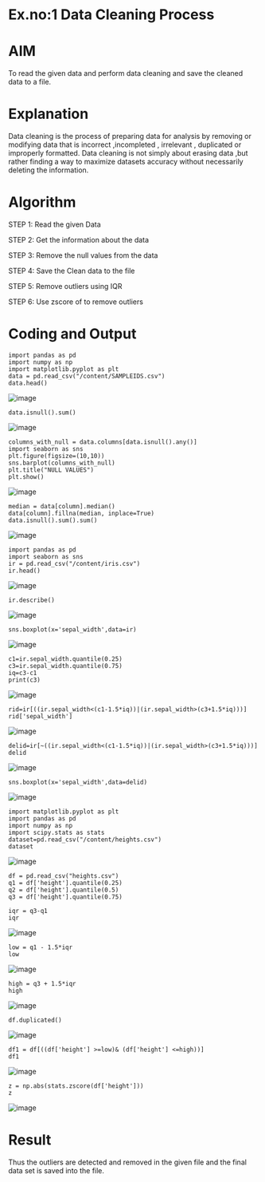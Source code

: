 # Ex.no:1 Data Cleaning Process

# AIM
To read the given data and perform data cleaning and save the cleaned data to a file.

# Explanation
Data cleaning is the process of preparing data for analysis by removing or modifying data that is incorrect ,incompleted , irrelevant , duplicated or improperly formatted. Data cleaning is not simply about erasing data ,but rather finding a way to maximize datasets accuracy without necessarily deleting the information.

# Algorithm
STEP 1: Read the given Data

STEP 2: Get the information about the data

STEP 3: Remove the null values from the data

STEP 4: Save the Clean data to the file

STEP 5: Remove outliers using IQR

STEP 6: Use zscore of to remove outliers

# Coding and Output
```
import pandas as pd
import numpy as np
import matplotlib.pyplot as plt
data = pd.read_csv("/content/SAMPLEIDS.csv")
data.head()
```
![image](https://github.com/22008837/exno1/assets/120194155/fd3c6cca-6e23-438e-9472-4023c2ff513f)
```
data.isnull().sum()
```
![image](https://github.com/22008837/exno1/assets/120194155/b96050db-2cd4-4d6e-9ff6-bb04b74253e0)
```
columns_with_null = data.columns[data.isnull().any()]
import seaborn as sns
plt.figure(figsize=(10,10))
sns.barplot(columns_with_null)
plt.title("NULL VALUES")
plt.show()
```
![image](https://github.com/22008837/exno1/assets/120194155/cc44b0eb-0cc9-47a6-8df0-0add6c14f39b)
```
median = data[column].median()
data[column].fillna(median, inplace=True)
data.isnull().sum().sum()
```
![image](https://github.com/22008837/exno1/assets/120194155/c2567409-7bb4-4705-a745-d32ab89ac972)
```
import pandas as pd
import seaborn as sns
ir = pd.read_csv("/content/iris.csv")
ir.head()
```
![image](https://github.com/22008837/exno1/assets/120194155/949772bd-ef88-46e0-a388-ffcdf6351721)
```
ir.describe()
```
![image](https://github.com/22008837/exno1/assets/120194155/19bf22a6-98a2-454e-911f-be7109a26e3c)
```
sns.boxplot(x='sepal_width',data=ir)
```
![image](https://github.com/22008837/exno1/assets/120194155/0ecdaa97-9e90-40df-8380-ebbfe2c00ffa)
```
c1=ir.sepal_width.quantile(0.25)
c3=ir.sepal_width.quantile(0.75)
iq=c3-c1
print(c3)
```
![image](https://github.com/22008837/exno1/assets/120194155/05fbd862-0405-40f9-9121-8f652eb4fc22)
```
rid=ir[((ir.sepal_width<(c1-1.5*iq))|(ir.sepal_width>(c3+1.5*iq)))]
rid['sepal_width']
```
![image](https://github.com/22008837/exno1/assets/120194155/b1305c3a-6017-46d7-8148-cf878315a59c)
```
delid=ir[~((ir.sepal_width<(c1-1.5*iq))|(ir.sepal_width>(c3+1.5*iq)))]
delid
```
![image](https://github.com/22008837/exno1/assets/120194155/bd0c8b26-f8a6-46f9-a2c4-1f9061f91423)
```
sns.boxplot(x='sepal_width',data=delid)
```
![image](https://github.com/22008837/exno1/assets/120194155/5f7abd44-3312-4223-ad6b-2a7da6f6dcbb)
```
import matplotlib.pyplot as plt
import pandas as pd
import numpy as np
import scipy.stats as stats
dataset=pd.read_csv("/content/heights.csv")
dataset
```
![image](https://github.com/22008837/exno1/assets/120194155/84673890-4b51-4655-a26b-f238734b4f4a)
```
df = pd.read_csv("heights.csv")
q1 = df['height'].quantile(0.25)
q2 = df['height'].quantile(0.5)
q3 = df['height'].quantile(0.75)
```
```
iqr = q3-q1
iqr
```
![image](https://github.com/22008837/exno1/assets/120194155/1a31fe0b-4acb-44c1-a638-1c680805b055)
```
low = q1 - 1.5*iqr
low
```
![image](https://github.com/22008837/exno1/assets/120194155/6366d5fd-75c8-4323-89f2-c083548b153b)
```
high = q3 + 1.5*iqr
high
```
![image](https://github.com/22008837/exno1/assets/120194155/b0109de2-e8c3-4232-ad79-da9868e577f5)
```
df.duplicated()
```
![image](https://github.com/22008837/exno1/assets/120194155/52013485-fb4e-4f90-9095-6f2d969abe58)
```
df1 = df[((df['height'] >=low)& (df['height'] <=high))]
df1
```
![image](https://github.com/22008837/exno1/assets/120194155/5ecb3cac-4e80-4715-be77-26efbd76e531)
```
z = np.abs(stats.zscore(df['height']))
z
```
![image](https://github.com/22008837/exno1/assets/120194155/e03d2f2e-536d-4d09-91a9-2a5941ae4bcd)

# Result
Thus the outliers are detected and removed in the given file and the final data set is saved into the file.
